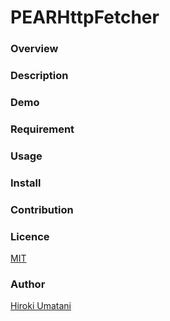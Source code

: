 PEARHttpFetcher
====

### Overview

### Description

### Demo

### Requirement

### Usage

### Install

### Contribution

### Licence
[MIT](https://github.com/HirokiUmatani/PEARHttpFetcher/blob/master/LICENSE)

### Author
[Hiroki Umatani](https://github.com/HirokiUmatani)
